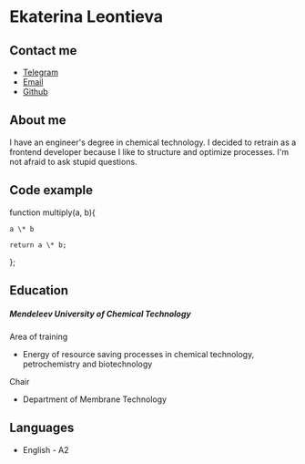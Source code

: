 # Ekaterina Leontieva

## Contact me
- [Telegram](https://t.me/koal_ko)
- [Email](mailto:katharina00000@gmail.com)
- [Github](https://github.com/apaetus)

## About me
I have an engineer's degree in chemical technology. I decided to retrain as a frontend developer because I like to structure and optimize processes. I'm not afraid to ask stupid questions.

## Code example

function multiply(a, b){
    
    a \* b
    
    return a \* b;

};


## Education
##### Mendeleev University of Chemical Technology

Area of training
 - Energy of resource saving processes in chemical technology, petrochemistry and biotechnology

Chair
 - Department of Membrane Technology

## Languages
 - English - A2
